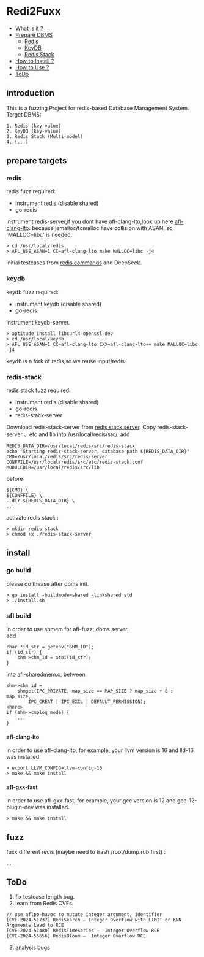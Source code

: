 # Redi2Fuxx
* [What is it ?](#introduction)
* [Prepare DBMS](#prepare-targets)
   * [Redis](#redis)
   * [KeyDB](#keydb)
   * [Redis Stack](#redis-stack)
* [How to Install ?](#install)
* [How to Use ?](#fuzz)
* [ToDo](#todo)

## introduction
This is a fuzzing Project for redis-based Database Management System.
Target DBMS:
``` shell
1. Redis (key-value)
2. KeyDB (key-value)
3. Redis Stack (Multi-model)
4. (...)
```

## prepare targets

### redis
redis fuzz required:
- instrument redis (disable shared)
- go-redis

instrument redis-server,if you dont have afl-clang-lto,look up here [afl-clang-lto](#afl-clang-lto).
because jemalloc/tcmalloc have collision with ASAN, so 'MALLOC=libc' is needed.
``` shell
> cd /usr/local/redis
> AFL_USE_ASAN=1 CC=afl-clang-lto make MALLOC=libc -j4
```
initial testcases from [redis commands](https://redis.io/docs/latest/commands/) and DeepSeek.

### keydb
keydb fuzz required:
- instrument keydb (disable shared)
- go-redis

instrument keydb-server.
``` shell
> aptitude install libcurl4-openssl-dev
> cd /usr/local/keydb
> AFL_USE_ASAN=1 CC=afl-clang-lto CXX=afl-clang-lto++ make MALLOC=libc -j4
```
keydb is a fork of redis,so we reuse input/redis.

### redis-stack
redis stack fuzz required:
- instrument redis (disable shared)
- go-redis
- redis-stack-server

Download redis-stack-server from [redis stack server](https://redis.io/downloads/#redis-stack-downloads). Copy redis-stack-server 、etc and lib into /usr/local/redis/src/.
add
``` shell
REDIS_DATA_DIR=/usr/local/redis/src/redis-stack
echo "Starting redis-stack-server, database path ${REDIS_DATA_DIR}"
CMD=/usr/local/redis/src/redis-server
CONFFILE=/usr/local/redis/src/etc/redis-stack.conf
MODULEDIR=/usr/local/redis/src/lib
```
before
``` shell
${CMD} \
${CONFFILE} \
--dir ${REDIS_DATA_DIR} \
...
```
activate redis stack :
``` shell
> mkdir redis-stack
> chmod +x ./redis-stack-server
```

## install

### go build
please do thease after dbms init.
``` shell
> go install -buildmode=shared -linkshared std
> ./install.sh
```

### afl build
in order to use shmem for afl-fuzz, dbms server.<br>
add
``` shell
char *id_str = getenv("SHM_ID");
if (id_str) {
    shm->shm_id = atoi(id_str);
}
```
into afl-sharedmem.c, between 
``` shell
shm->shm_id =
    shmget(IPC_PRIVATE, map_size == MAP_SIZE ? map_size + 8 : map_size,
        IPC_CREAT | IPC_EXCL | DEFAULT_PERMISSION);
<here>
if (shm->cmplog_mode) {
    ...
}
```
#### afl-clang-lto
in order to use afl-clang-lto, for example, your llvm version is 16 and lld-16 was installed.
``` shell
> export LLVM_CONFIG=llvm-config-16
> make && make install
```
#### afl-gxx-fast
in order to use afl-gxx-fast, for example, your gcc version is 12 and gcc-12-plugin-dev was installed.
``` shell
> make && make install
```

## fuzz

fuxx different redis (maybe need to trash /root/dump.rdb first) : 
``` shell
...
```

## ToDo
1. fix testcase length bug.
2. learn from Redis CVEs.
``` shell
// use aflpp-havoc to mutate integer argument, identifier
[CVE-2024-51737] RediSearch – Integer Overflow with LIMIT or KNN Arguments Lead to RCE
[CVE-2024-51480] RedisTimeSeries –  Integer Overflow RCE
[CVE-2024-55656] RedisBloom –  Integer Overflow RCE
```
3. analysis bugs
